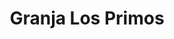 ---
title: "Granja Los Primos"
url: /ciudad-autonoma-de-buenos-aires/granja-los-primos/
shop: Metzgerei
---